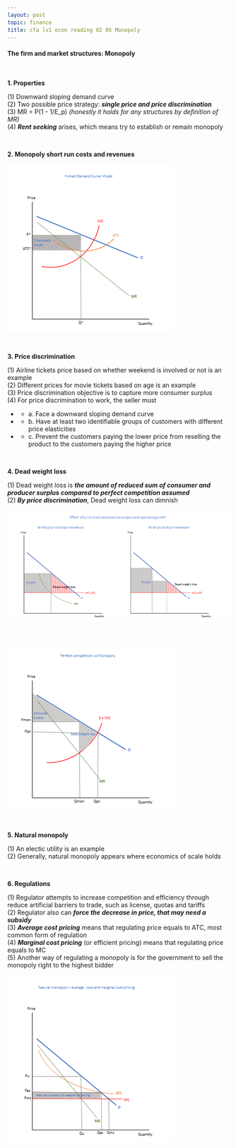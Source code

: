 ```yaml
---
layout: post
topic: finance
title: cfa lv1 econ reading 02 05 Monopoly
---
```


<h4>The firm and market structures: Monopoly</h4>
<br>

**1. Properties**  

(1) Downward sloping demand curve  
(2) Two possible price strategy: ___single price and price discrimination___  
(3) MR = P(1 - 1/E_p) _(honestly it holds for any structures by definition of MR)_  
(4) ___Rent seeking___ arises, which means try to establish or remain monopoly  

<br>

**2. Monopoly short run costs and revenues**  

![](/assets/img/finance_cfa_econ_reading_02_05/figure1.png)

<br>

**3. Price discrimination**  

(1) Airline tickets price based on whether weekend is involved or not is an example  
(2) Different prices for movie tickets based on age is an example  
(3) Price discrimination objective is to capture more consumer surplus  
(4) For price discrimination to work, the seller must  
- - a. Face a downward sloping demand curve
- - b. Have at least two identifiable groups of customers with different price elasticities
- - c. Prevent the customers paying the lower price from reselling the product to the customers paying the higher price  

<br>

**4. Dead weight loss**  

(1) Dead weight loss is ___the amount of reduced sum of consumer and producer surplus compared to perfect competition assumed___  
(2) ___By price discrimination___, Dead weight loss can dimnish  

![](/assets/img/finance_cfa_econ_reading_02_05/figure2.png)

<br>

![](/assets/img/finance_cfa_econ_reading_02_05/figure3.png)  

<br>

**5. Natural monopoly**  

(1) An electic utility is an example  
(2) Generally, natural monopoly appears where economics of scale holds  

<br>

**6. Regulations**  

(1) Regulator attempts to increase competition and efficiency through reduce artificial barriers to trade, such as license, quotas and tariffs  
(2) Regulator also can ___force the decrease in price, that may need a subsidy___  
(3) ___Average cost pricing___ means that regulating price equals to ATC, most common form of regulation  
(4) ___Marginal cost pricing___ (or efficient pricing) means that regulating price equals to MC  
(5) Another way of regulating a monopoly is for the government to sell the monopoly right to the highest bidder  

![](/assets/img/finance_cfa_econ_reading_02_05/figure4.png)  
